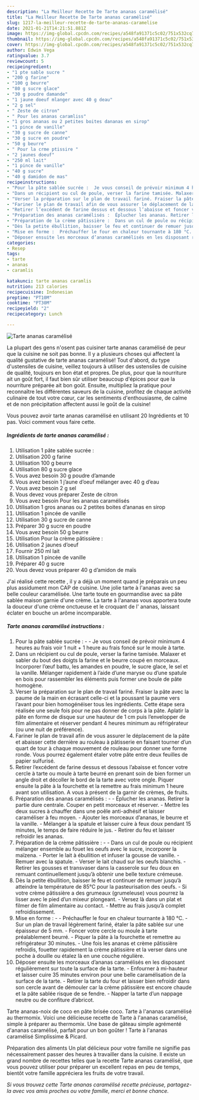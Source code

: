 ```yaml
---
description: "La Meilleur Recette De Tarte ananas caramélisé"
title: "La Meilleur Recette De Tarte ananas caramélisé"
slug: 1217-la-meilleur-recette-de-tarte-ananas-caramelise
date: 2021-01-21T14:21:51.881Z
image: https://img-global.cpcdn.com/recipes/a548fa91371c5c02/751x532cq70/tarte-ananas-caramelise-photo-principale-de-la-recette.jpg
thumbnail: https://img-global.cpcdn.com/recipes/a548fa91371c5c02/751x532cq70/tarte-ananas-caramelise-photo-principale-de-la-recette.jpg
cover: https://img-global.cpcdn.com/recipes/a548fa91371c5c02/751x532cq70/tarte-ananas-caramelise-photo-principale-de-la-recette.jpg
author: Edwin Vega
ratingvalue: 3.7
reviewcount: 5
recipeingredient:
- "1 pte sable sucre "
- "200 g farine"
- "100 g beurre"
- "80 g sucre glace"
- "30 g poudre damande"
- "1 jaune doeuf mlanger avec 40 g deau"
- "2 g sel"
- " Zeste de citron"
- " Pour les ananas caramliss"
- "1 gros ananas ou 2 petites boites dananas en sirop"
- "1 pince de vanille"
- "30 g sucre de canne"
- "30 g sucre en poudre"
- "50 g beurre"
- " Pour la crme ptissire "
- "2 jaunes doeuf"
- "250 ml lait"
- "1 pince de vanille"
- "40 g sucre"
- "40 g damidon de mas"
recipeinstructions:
- "Pour la pâte sablée sucrée :  Je vous conseil de prévoir minimum 4 heures au frais voir 1 nuit + 1 heure au frais foncé sur le moule à tarte."
- "Dans un récipient ou cul de poule, verser la farine tamisée. Malaxer et sabler du bout des doigts la farine et le beurre coupé en morceaux. Incorporer l’œuf battu, les amandes en poudre, le sucre glace, le sel et la vanille. Mélanger rapidement à l’aide d’une maryse ou d’une spatule en bois pour rassembler les éléments puis former une boule de pâte homogène."
- "Verser la préparation sur le plan de travail fariné. Fraiser la pâte avec la paume de la main en écrasant celle-ci et la poussant la paume vers l’avant pour bien homogénéiser tous les ingrédients. Cette étape sera réalisée une seule fois pour ne pas donner de corps à la pâte. Aplatir la pâte en forme de disque sur une hauteur de 1 cm puis l’envelopper de film alimentaire et réserver pendant 4 heures minimum au réfrigérateur (ou une nuit de préférence)."
- "Fariner le plan de travail afin de vous assurer le déplacement de la pâte et abaisser cette dernière au rouleau à pâtisserie en faisant tourner d’un quart de tour à chaque mouvement de rouleau pour donner une forme ronde. Vous pourrez également étaler votre pâte entre deux feuilles de papier sulfurisé."
- "Retirer l’excédent de farine dessus et dessous l’abaisse et foncer votre cercle à tarte ou moule à tarte beurré en prenant soin de bien former un angle droit et décoller le bord de la tarte avec votre ongle. Piquer ensuite la pâte à la fourchette et la remettre au frais minimum 1 heure avant son utilisation. A vous à présent de la garnir de crèmes, de fruits."
- "Préparation des ananas caramélisés :  Éplucher les ananas. Retirer la partie dure centrale. Couper en petit morceaux et réserver. Mettre les deux sucres à chauffer dans une poêle anti-adhésif et laisser caraméliser à feu moyen. Ajouter les morceaux d’ananas, le beurre et la vanille. Mélanger à la spatule et laisser cuire à feux doux pendant 15 minutes, le temps de faire réduire le jus. Retirer du feu et laisser refroidir les ananas."
- "Préparation de la crème pâtissière :  Dans un cul de poule ou récipient mélanger ensemble au fouet les oeufs avec le sucre, incorporer la maïzena. Porter le lait à ébullition et infuser la gousse de vanille. Remuer avec la spatule. Verser le lait chaud sur les oeufs blanchis. Retirer les gousses et transvaser dans la casserole sur feu doux en remuant continuellement jusqu’à obtenir une belle texture crémeuse."
- "Dès la petite ébullition, baisser le feu et continuer de remuer jusqu’à atteindre la température de 85°C pour la pasteurisation des oeufs. Si votre crème pâtissière a des grumeaux (grumeleuse) vous pourrez la lisser avec le pied d’un mixeur plongeant. Versez là dans un plat et filmer de film alimentaire au contact. Mettre au frais jusqu’à complet refroidissement."
- "Mise en forme :  Préchauffer le four en chaleur tournante à 180 °C. Sur un plan de travail légèrement fariné, étaler la pâte sablée sur une épaisseur de 5 mm. Foncer votre cercle ou moule à tarte préalablement beurré. Piquer la pâte à la fourchette et remettre au réfrigérateur 30 minutes. Une fois les ananas et crème pâtissière refroidis, fouetter rapidement la crème pâtissière et la verser dans une poche à douille ou étalez là en une couche régulière."
- "Déposer ensuite les morceaux d’ananas caramélisés en les disposant régulièrement sur toute la surface de la tarte. Enfourner à mi-hauteur et laisser cuire 35 minutes environ pour une belle caramélisation de la surface de la tarte. Retirer la tarte du four et laisser bien refroidir dans son cercle avant de démouler car la crème pâtissière est encore chaude et la pâte sablée risque de se fendre. Napper la tarte d’un nappage neutre ou de confiture d’abricot."
categories:
- Resep
tags:
- tarte
- ananas
- caramlis

katakunci: tarte ananas caramlis 
nutrition: 213 calories
recipecuisine: Indonesian
preptime: "PT10M"
cooktime: "PT30M"
recipeyield: "2"
recipecategory: Lunch

---
```



![Tarte ananas caramélisé](https://img-global.cpcdn.com/recipes/a548fa91371c5c02/751x532cq70/tarte-ananas-caramelise-photo-principale-de-la-recette.jpg)

La plupart des gens n'osent pas cuisiner tarte ananas caramélisé de peur que la cuisine ne soit pas bonne. Il y a plusieurs choses qui affectent la qualité gustative de tarte ananas caramélisé! Tout d'abord, du type d'ustensiles de cuisine, veillez toujours à utiliser des ustensiles de cuisine de qualité, toujours en bon état et propres. De plus, pour que la nourriture ait un goût fort, il faut bien sûr utiliser beaucoup d'épices pour que la nourriture préparée ait bon goût. Ensuite, multipliez la pratique pour reconnaître les différentes saveurs de la cuisine, profitez de chaque activité culinaire de tout votre cœur, car les sentiments d'enthousiasme, de calme et de non précipitation affectent aussi le goût de la cuisine!

<!--inarticleads1-->

Vous pouvez avoir tarte ananas caramélisé en utilisant 20 Ingrédients et 10 pas. Voici comment vous faire cette.

##### Ingrédients de tarte ananas caramélisé :

1. Utilisation 1 pâte sablée sucrée :
1. Utilisation 200 g farine
1. Utilisation 100 g beurre
1. Utilisation 80 g sucre glace
1. Vous avez besoin 30 g poudre d’amande
1. Vous avez besoin 1 j’aune d’oeuf mélanger avec 40 g d’eau
1. Vous avez besoin 2 g sel
1. Vous devez vous préparer  Zeste de citron
1. Vous avez besoin  Pour les ananas caramélisés
1. Utilisation 1 gros ananas ou 2 petites boites d’ananas en sirop
1. Utilisation 1 pincée de vanille
1. Utilisation 30 g sucre de canne
1. Préparer 30 g sucre en poudre
1. Vous avez besoin 50 g beurre
1. Utilisation  Pour la crème pâtissière :
1. Utilisation 2 jaunes d’oeuf
1. Fournir 250 ml lait
1. Utilisation 1 pincée de vanille
1. Préparer 40 g sucre
1. Vous devez vous préparer 40 g d’amidon de maïs


J&#39;ai réalisé cette recette , il y a déjà un moment quand je préparais un peu plus assidument mon CAP de cuisine. Une jolie tarte à l&#39;ananas avec sa belle couleur caramélisée. Une tarte toute en gourmandise avec sa pâte sablée maison garnie d&#39;une crème. La tarte à l&#39;ananas vous apportera toute la douceur d&#39;une crème onctueuse et le croquant de l&#39; ananas, laissant éclater en bouche un arôme incomparable. 

<!--inarticleads2-->

##### Tarte ananas caramélisé instructions :

1. Pour la pâte sablée sucrée : -  - Je vous conseil de prévoir minimum 4 heures au frais voir 1 nuit + 1 heure au frais foncé sur le moule à tarte.
1. Dans un récipient ou cul de poule, verser la farine tamisée. Malaxer et sabler du bout des doigts la farine et le beurre coupé en morceaux. Incorporer l’œuf battu, les amandes en poudre, le sucre glace, le sel et la vanille. Mélanger rapidement à l’aide d’une maryse ou d’une spatule en bois pour rassembler les éléments puis former une boule de pâte homogène.
1. Verser la préparation sur le plan de travail fariné. Fraiser la pâte avec la paume de la main en écrasant celle-ci et la poussant la paume vers l’avant pour bien homogénéiser tous les ingrédients. Cette étape sera réalisée une seule fois pour ne pas donner de corps à la pâte. Aplatir la pâte en forme de disque sur une hauteur de 1 cm puis l’envelopper de film alimentaire et réserver pendant 4 heures minimum au réfrigérateur (ou une nuit de préférence).
1. Fariner le plan de travail afin de vous assurer le déplacement de la pâte et abaisser cette dernière au rouleau à pâtisserie en faisant tourner d’un quart de tour à chaque mouvement de rouleau pour donner une forme ronde. Vous pourrez également étaler votre pâte entre deux feuilles de papier sulfurisé.
1. Retirer l’excédent de farine dessus et dessous l’abaisse et foncer votre cercle à tarte ou moule à tarte beurré en prenant soin de bien former un angle droit et décoller le bord de la tarte avec votre ongle. Piquer ensuite la pâte à la fourchette et la remettre au frais minimum 1 heure avant son utilisation. A vous à présent de la garnir de crèmes, de fruits.
1. Préparation des ananas caramélisés : -  - Éplucher les ananas. Retirer la partie dure centrale. Couper en petit morceaux et réserver. - Mettre les deux sucres à chauffer dans une poêle anti-adhésif et laisser caraméliser à feu moyen. - Ajouter les morceaux d’ananas, le beurre et la vanille. - Mélanger à la spatule et laisser cuire à feux doux pendant 15 minutes, le temps de faire réduire le jus. - Retirer du feu et laisser refroidir les ananas.
1. Préparation de la crème pâtissière : -  - Dans un cul de poule ou récipient mélanger ensemble au fouet les oeufs avec le sucre, incorporer la maïzena. - Porter le lait à ébullition et infuser la gousse de vanille. - Remuer avec la spatule. - Verser le lait chaud sur les oeufs blanchis. - Retirer les gousses et transvaser dans la casserole sur feu doux en remuant continuellement jusqu’à obtenir une belle texture crémeuse.
1. Dès la petite ébullition, baisser le feu et continuer de remuer jusqu’à atteindre la température de 85°C pour la pasteurisation des oeufs. - Si votre crème pâtissière a des grumeaux (grumeleuse) vous pourrez la lisser avec le pied d’un mixeur plongeant. - Versez là dans un plat et filmer de film alimentaire au contact. - Mettre au frais jusqu’à complet refroidissement.
1. Mise en forme : -  - Préchauffer le four en chaleur tournante à 180 °C. - Sur un plan de travail légèrement fariné, étaler la pâte sablée sur une épaisseur de 5 mm. - Foncer votre cercle ou moule à tarte préalablement beurré. - Piquer la pâte à la fourchette et remettre au réfrigérateur 30 minutes. - Une fois les ananas et crème pâtissière refroidis, fouetter rapidement la crème pâtissière et la verser dans une poche à douille ou étalez là en une couche régulière.
1. Déposer ensuite les morceaux d’ananas caramélisés en les disposant régulièrement sur toute la surface de la tarte. - Enfourner à mi-hauteur et laisser cuire 35 minutes environ pour une belle caramélisation de la surface de la tarte. - Retirer la tarte du four et laisser bien refroidir dans son cercle avant de démouler car la crème pâtissière est encore chaude et la pâte sablée risque de se fendre. - Napper la tarte d’un nappage neutre ou de confiture d’abricot.


Tarte ananas-noix de coco en pâte brisée coco. Tarte à l&#39;ananas caramélisé au thermomix. Voici une délicieuse recette de Tarte à l&#39;ananas caramélisé, simple à préparer au thermomix. Une base de gâteau simple agrémenté d&#39;ananas caramélisé, parfait pour un bon goûter ! Tarte à l&#39;ananas caramélisé Simplissime &amp; Picard. 

<!--inarticleads1-->

<p>
Préparation des aliments Un plat délicieux pour votre famille ne signifie pas nécessairement passer des heures à travailler dans la cuisine. Il existe un grand nombre de recettes telles que la recette Tarte ananas caramélisé, que vous pouvez utiliser pour préparer un excellent repas en peu de temps, bientôt votre famille appréciera les fruits de votre travail.
</p>

<p>
<i>Si vous trouvez cette Tarte ananas caramélisé recette précieuse, partagez-la avec vos amis proches ou votre famille, merci et bonne chance.</i>
</p>
